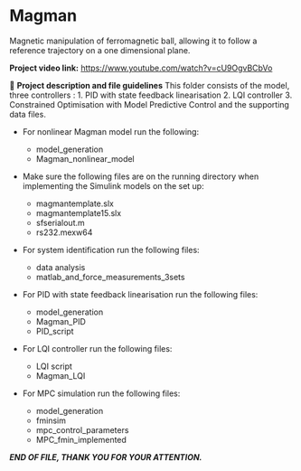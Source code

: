 # Magman
Magnetic manipulation of ferromagnetic ball, allowing it to follow a reference trajectory on a one dimensional plane. 

**Project video link:**
https://www.youtube.com/watch?v=cU9OgvBCbVo

:beginner: **Project description and file guidelines**
This folder consists of the model, three controllers : 1. PID with state feedback linearisation 2. LQI controller 3. Constrained Optimisation with Model Predictive Control and the supporting data files.

- For nonlinear Magman model run the following:
  - model_generation
  - Magman_nonlinear_model

- Make sure the following files are on the running directory when implementing the Simulink models on the set up:
  - magmantemplate.slx	
  - magmantemplate15.slx	
  - sfserialout.m	
  - rs232.mexw64


- For system identification run the following files:
  - data analysis
  - matlab_and_force_measurements_3sets

- For PID with state feedback linearisation run the following files:
  - model_generation
  - Magman_PID
  - PID_script

- For LQI controller run the following files:
  - LQI script
  - Magman_LQI


- For MPC simulation run the following files:
  - model_generation
  - fminsim
  - mpc_control_parameters
  - MPC_fmin_implemented

**_END OF FILE, THANK YOU FOR YOUR ATTENTION._**
